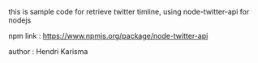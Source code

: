 this is sample code for retrieve twitter timline, using node-twitter-api for nodejs

npm link : https://www.npmjs.org/package/node-twitter-api

author : Hendri Karisma
